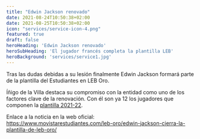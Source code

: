 ```yaml
---
title: "Edwin Jackson renovado"
date: 2021-08-24T10:50:38+02:00
date: 2021-08-25T10:50:38+02:00
icon: "services/service-icon-4.png"
featured: true
draft: false
heroHeading: 'Edwin Jackson renovado'
heroSubHeading: 'El jugador francés completa la plantilla LEB'
heroBackground: 'services/service1.jpg'
---
```


Tras las dudas debidas a su lesión finalmente Edwin Jackson formará parte de la plantilla del Estudiantes en LEB Oro.

Íñigo de la Villa destaca su compromiso con la entidad como uno de los factores clave de la renovación. Con él son ya 12 los jugadores que componen la [plantilla 2021-22](/noticias/plantilla-2021-22).

Enlace a la noticia en la web oficial: https://www.movistarestudiantes.com/leb-oro/edwin-jackson-cierra-la-plantilla-de-leb-oro/
